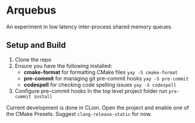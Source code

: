 # Arquebus

An experiment in low latency inter-process shared memory queues.

## Setup and Build

1. Clone the repo
2. Ensure you have the following installed:
   - **cmake-format** for formatting CMake files
     `yay -S cmake-format`
   - **pre-commit** for managing git pre-commit hooks
     `yay -S pre-commit`
   - **codespell** for checking code spelling issues
     `yay -S codespell`
3. Configure pre-commit hooks
   In the top level project folder run `pre-commit install`

Current development is done in CLion. Open the project and enable
one of the CMake Presets. Suggest `clang-release-static` for now.
